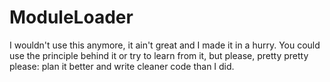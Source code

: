 # ModuleLoader

I wouldn't use this anymore, it ain't great and I made it in a hurry.
You could use the principle behind it or try to learn from it, but please, pretty pretty please: plan it better and write cleaner code than I did.
